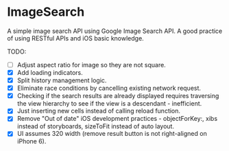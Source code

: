 # ImageSearch
A simple image search API using Google Image Search API. A good practice of using RESTful APIs and iOS basic knowledge.

TODO:

- [ ] Adjust aspect ratio for image so they are not square.
- [X] Add loading indicators.
- [X] Split history management logic. 
- [X] Eliminate race conditions by cancelling existing network request.
- [X] Checking if the search results are already displayed requires traversing the view hierarchy to see if the view is a descendant - inefficient. 
- [X] Just inserting new cells instead of calling reload function. 
- [X] Remove "Out of date" iOS development practices - objectForKey:, xibs instead of storyboards, sizeToFit instead of auto layout. 
- [X] UI assumes 320 width (remove result button is not right-aligned on iPhone 6).
